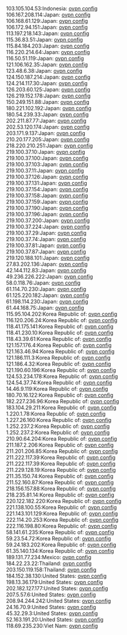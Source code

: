 103.105.104.53:Indonesia: [ovpn config](vpn/103_105_104_53.ovpn)  
106.167.208.114:Japan: [ovpn config](vpn/106_167_208_114.ovpn)  
106.168.61.129:Japan: [ovpn config](vpn/106_168_61_129.ovpn)  
106.172.94.151:Japan: [ovpn config](vpn/106_172_94_151.ovpn)  
113.197.218.143:Japan: [ovpn config](vpn/113_197_218_143.ovpn)  
115.36.83.51:Japan: [ovpn config](vpn/115_36_83_51.ovpn)  
115.84.184.203:Japan: [ovpn config](vpn/115_84_184_203.ovpn)  
116.220.214.64:Japan: [ovpn config](vpn/116_220_214_64.ovpn)  
116.50.51.119:Japan: [ovpn config](vpn/116_50_51_119.ovpn)  
121.106.162.35:Japan: [ovpn config](vpn/121_106_162_35.ovpn)  
123.48.6.38:Japan: [ovpn config](vpn/123_48_6_38.ovpn)  
124.150.187.214:Japan: [ovpn config](vpn/124_150_187_214.ovpn)  
124.214.117.30:Japan: [ovpn config](vpn/124_214_117_30.ovpn)  
126.203.60.125:Japan: [ovpn config](vpn/126_203_60_125.ovpn)  
126.219.152.178:Japan: [ovpn config](vpn/126_219_152_178.ovpn)  
150.249.151.88:Japan: [ovpn config](vpn/150_249_151_88.ovpn)  
180.221.102.192:Japan: [ovpn config](vpn/180_221_102_192.ovpn)  
180.54.239.33:Japan: [ovpn config](vpn/180_54_239_33.ovpn)  
202.211.87.77:Japan: [ovpn config](vpn/202_211_87_77.ovpn)  
202.53.120.174:Japan: [ovpn config](vpn/202_53_120_174.ovpn)  
203.171.9.137:Japan: [ovpn config](vpn/203_171_9_137.ovpn)  
210.20.177.205:Japan: [ovpn config](vpn/210_20_177_205.ovpn)  
218.220.210.251:Japan: [ovpn config](vpn/218_220_210_251.ovpn)  
219.100.37.10:Japan: [ovpn config](vpn/219_100_37_10.ovpn)  
219.100.37.100:Japan: [ovpn config](vpn/219_100_37_100.ovpn)  
219.100.37.103:Japan: [ovpn config](vpn/219_100_37_103.ovpn)  
219.100.37.11:Japan: [ovpn config](vpn/219_100_37_11.ovpn)  
219.100.37.126:Japan: [ovpn config](vpn/219_100_37_126.ovpn)  
219.100.37.131:Japan: [ovpn config](vpn/219_100_37_131.ovpn)  
219.100.37.154:Japan: [ovpn config](vpn/219_100_37_154.ovpn)  
219.100.37.158:Japan: [ovpn config](vpn/219_100_37_158.ovpn)  
219.100.37.159:Japan: [ovpn config](vpn/219_100_37_159.ovpn)  
219.100.37.190:Japan: [ovpn config](vpn/219_100_37_190.ovpn)  
219.100.37.196:Japan: [ovpn config](vpn/219_100_37_196.ovpn)  
219.100.37.200:Japan: [ovpn config](vpn/219_100_37_200.ovpn)  
219.100.37.224:Japan: [ovpn config](vpn/219_100_37_224.ovpn)  
219.100.37.29:Japan: [ovpn config](vpn/219_100_37_29.ovpn)  
219.100.37.74:Japan: [ovpn config](vpn/219_100_37_74.ovpn)  
219.100.37.81:Japan: [ovpn config](vpn/219_100_37_81.ovpn)  
219.100.37.87:Japan: [ovpn config](vpn/219_100_37_87.ovpn)  
219.120.188.101:Japan: [ovpn config](vpn/219_120_188_101.ovpn)  
27.83.202.136:Japan: [ovpn config](vpn/27_83_202_136.ovpn)  
42.144.112.83:Japan: [ovpn config](vpn/42_144_112_83.ovpn)  
49.236.226.222:Japan: [ovpn config](vpn/49_236_226_222.ovpn)  
58.0.118.76:Japan: [ovpn config](vpn/58_0_118_76.ovpn)  
61.114.70.230:Japan: [ovpn config](vpn/61_114_70_230.ovpn)  
61.125.220.182:Japan: [ovpn config](vpn/61_125_220_182.ovpn)  
61.198.114.230:Japan: [ovpn config](vpn/61_198_114_230.ovpn)  
61.44.168.75:Japan: [ovpn config](vpn/61_44_168_75.ovpn)  
115.95.104.202:Korea Republic of: [ovpn config](vpn/115_95_104_202.ovpn)  
116.120.206.24:Korea Republic of: [ovpn config](vpn/116_120_206_24.ovpn)  
118.41.175.141:Korea Republic of: [ovpn config](vpn/118_41_175_141.ovpn)  
118.41.230.10:Korea Republic of: [ovpn config](vpn/118_41_230_10.ovpn)  
118.43.39.61:Korea Republic of: [ovpn config](vpn/118_43_39_61.ovpn)  
121.157.176.4:Korea Republic of: [ovpn config](vpn/121_157_176_4.ovpn)  
121.163.46.94:Korea Republic of: [ovpn config](vpn/121_163_46_94.ovpn)  
121.186.111.3:Korea Republic of: [ovpn config](vpn/121_186_111_3.ovpn)  
121.186.4.32:Korea Republic of: [ovpn config](vpn/121_186_4_32.ovpn)  
121.190.60.196:Korea Republic of: [ovpn config](vpn/121_190_60_196.ovpn)  
124.53.234.178:Korea Republic of: [ovpn config](vpn/124_53_234_178.ovpn)  
124.54.37.74:Korea Republic of: [ovpn config](vpn/124_54_37_74.ovpn)  
14.46.9.119:Korea Republic of: [ovpn config](vpn/14_46_9_119.ovpn)  
180.70.16.122:Korea Republic of: [ovpn config](vpn/180_70_16_122.ovpn)  
182.227.236.96:Korea Republic of: [ovpn config](vpn/182_227_236_96.ovpn)  
183.104.29.211:Korea Republic of: [ovpn config](vpn/183_104_29_211.ovpn)  
1.220.1.78:Korea Republic of: [ovpn config](vpn/1_220_1_78.ovpn)  
1.227.26.160:Korea Republic of: [ovpn config](vpn/1_227_26_160.ovpn)  
1.252.237.2:Korea Republic of: [ovpn config](vpn/1_252_237_2.ovpn)  
1.252.237.2:Korea Republic of: [ovpn config](vpn/1_252_237_2.ovpn)  
210.90.64.204:Korea Republic of: [ovpn config](vpn/210_90_64_204.ovpn)  
211.187.2.206:Korea Republic of: [ovpn config](vpn/211_187_2_206.ovpn)  
211.201.206.85:Korea Republic of: [ovpn config](vpn/211_201_206_85.ovpn)  
211.222.117.39:Korea Republic of: [ovpn config](vpn/211_222_117_39.ovpn)  
211.222.117.39:Korea Republic of: [ovpn config](vpn/211_222_117_39.ovpn)  
211.229.128.19:Korea Republic of: [ovpn config](vpn/211_229_128_19.ovpn)  
211.35.150.74:Korea Republic of: [ovpn config](vpn/211_35_150_74.ovpn)  
211.52.160.87:Korea Republic of: [ovpn config](vpn/211_52_160_87.ovpn)  
218.156.157.88:Korea Republic of: [ovpn config](vpn/218_156_157_88.ovpn)  
218.235.81.14:Korea Republic of: [ovpn config](vpn/218_235_81_14.ovpn)  
220.122.182.220:Korea Republic of: [ovpn config](vpn/220_122_182_220.ovpn)  
221.138.100.55:Korea Republic of: [ovpn config](vpn/221_138_100_55.ovpn)  
221.143.101.129:Korea Republic of: [ovpn config](vpn/221_143_101_129.ovpn)  
222.114.20.253:Korea Republic of: [ovpn config](vpn/222_114_20_253.ovpn)  
222.116.198.80:Korea Republic of: [ovpn config](vpn/222_116_198_80.ovpn)  
58.141.61.235:Korea Republic of: [ovpn config](vpn/58_141_61_235.ovpn)  
59.23.54.72:Korea Republic of: [ovpn config](vpn/59_23_54_72.ovpn)  
59.24.183.202:Korea Republic of: [ovpn config](vpn/59_24_183_202.ovpn)  
61.35.140.134:Korea Republic of: [ovpn config](vpn/61_35_140_134.ovpn)  
189.131.77.234:Mexico: [ovpn config](vpn/189_131_77_234.ovpn)  
184.22.23.22:Thailand: [ovpn config](vpn/184_22_23_22.ovpn)  
203.150.119.158:Thailand: [ovpn config](vpn/203_150_119_158.ovpn)  
184.152.38.130:United States: [ovpn config](vpn/184_152_38_130.ovpn)  
198.13.36.179:United States: [ovpn config](vpn/198_13_36_179.ovpn)  
202.182.127.177:United States: [ovpn config](vpn/202_182_127_177.ovpn)  
207.5.57.6:United States: [ovpn config](vpn/207_5_57_6.ovpn)  
208.94.244.242:United States: [ovpn config](vpn/208_94_244_242.ovpn)  
24.16.70.9:United States: [ovpn config](vpn/24_16_70_9.ovpn)  
45.32.29.3:United States: [ovpn config](vpn/45_32_29_3.ovpn)  
52.163.191.20:United States: [ovpn config](vpn/52_163_191_20.ovpn)  
118.69.235.230:Viet Nam: [ovpn config](vpn/118_69_235_230.ovpn)  
